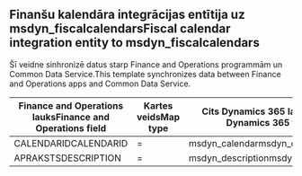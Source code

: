 ## <a name="fiscal-calendar-integration-entity-to-msdyn_fiscalcalendars"></a><span data-ttu-id="32eca-101">Finanšu kalendāra integrācijas entītija uz msdyn_fiscalcalendars</span><span class="sxs-lookup"><span data-stu-id="32eca-101">Fiscal calendar integration entity to msdyn_fiscalcalendars</span></span>

<span data-ttu-id="32eca-102">Šī veidne sinhronizē datus starp Finance and Operations programmām un Common Data Service.</span><span class="sxs-lookup"><span data-stu-id="32eca-102">This template synchronizes data between Finance and Operations apps and Common Data Service.</span></span>

<span data-ttu-id="32eca-103">Finance and Operations lauks</span><span class="sxs-lookup"><span data-stu-id="32eca-103">Finance and Operations field</span></span> | <span data-ttu-id="32eca-104">Kartes veids</span><span class="sxs-lookup"><span data-stu-id="32eca-104">Map type</span></span> | <span data-ttu-id="32eca-105">Cits Dynamics 365 lauks</span><span class="sxs-lookup"><span data-stu-id="32eca-105">Other Dynamics 365 field</span></span> | <span data-ttu-id="32eca-106">Noklusējuma vērtība</span><span class="sxs-lookup"><span data-stu-id="32eca-106">Default value</span></span>
---|---|---|---
<span data-ttu-id="32eca-107">CALENDARID</span><span class="sxs-lookup"><span data-stu-id="32eca-107">CALENDARID</span></span> | = | <span data-ttu-id="32eca-108">msdyn_calendar</span><span class="sxs-lookup"><span data-stu-id="32eca-108">msdyn_calendar</span></span> | 
<span data-ttu-id="32eca-109">APRAKSTS</span><span class="sxs-lookup"><span data-stu-id="32eca-109">DESCRIPTION</span></span> | = | <span data-ttu-id="32eca-110">msdyn_description</span><span class="sxs-lookup"><span data-stu-id="32eca-110">msdyn_description</span></span> | 
